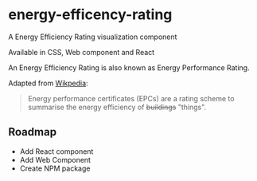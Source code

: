 # energy-efficency-rating

A Energy Efficiency Rating visualization component

Available in CSS, Web component and React

An Energy Efficiency Rating is also known as Energy Performance Rating.

Adapted from [Wikpedia](https://en.wikipedia.org/wiki/Energy_performance_certificate):

> Energy performance certificates (EPCs) are a rating scheme to summarise the energy efficiency of ~~buildings~~ "things".

## Roadmap

+ Add React component
+ Add Web Component
+ Create NPM package